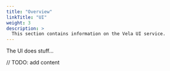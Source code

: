 ```yaml
---
title: "Overview"
linkTitle: "UI"
weight: 3
description: >
  This section contains information on the Vela UI service.
---
```


The UI does stuff...

// TODO: add content
